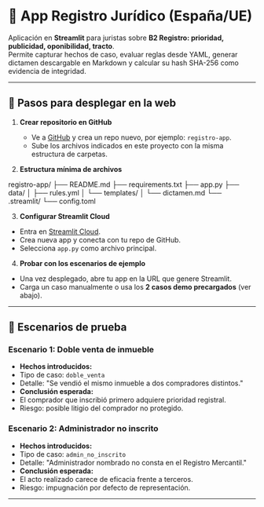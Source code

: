 # 📑 App Registro Jurídico (España/UE)

Aplicación en **Streamlit** para juristas sobre **B2 Registro: prioridad, publicidad, oponibilidad, tracto**.  
Permite capturar hechos de caso, evaluar reglas desde YAML, generar dictamen descargable en Markdown y calcular su hash SHA-256 como evidencia de integridad.

---

## 🚀 Pasos para desplegar en la web

1. **Crear repositorio en GitHub**
   - Ve a [GitHub](https://github.com) y crea un repo nuevo, por ejemplo: `registro-app`.
   - Sube los archivos indicados en este proyecto con la misma estructura de carpetas.

2. **Estructura mínima de archivos**

registro-app/
├── README.md
├── requirements.txt
├── app.py
├── data/
│ ├── rules.yml
│ └── templates/
│ └── dictamen.md
└── .streamlit/
└── config.toml



3. **Configurar Streamlit Cloud**
- Entra en [Streamlit Cloud](https://streamlit.io/cloud).
- Crea nueva app y conecta con tu repo de GitHub.
- Selecciona `app.py` como archivo principal.

4. **Probar con los escenarios de ejemplo**
- Una vez desplegado, abre tu app en la URL que genere Streamlit.
- Carga un caso manualmente o usa los **2 casos demo precargados** (ver abajo).

---

## 🧪 Escenarios de prueba

### Escenario 1: Doble venta de inmueble
- **Hechos introducidos:**
- Tipo de caso: `doble_venta`
- Detalle: "Se vendió el mismo inmueble a dos compradores distintos."
- **Conclusión esperada:**
- El comprador que inscribió primero adquiere prioridad registral.
- Riesgo: posible litigio del comprador no protegido.

### Escenario 2: Administrador no inscrito
- **Hechos introducidos:**
- Tipo de caso: `admin_no_inscrito`
- Detalle: "Administrador nombrado no consta en el Registro Mercantil."
- **Conclusión esperada:**
- El acto realizado carece de eficacia frente a terceros.
- Riesgo: impugnación por defecto de representación.

---
